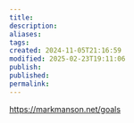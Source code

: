 ```yaml
---
title: 
description: 
aliases: 
tags: 
created: 2024-11-05T21:16:59
modified: 2025-02-23T19:11:06
publish: 
published: 
permalink: 
---
```


https://markmanson.net/goals
